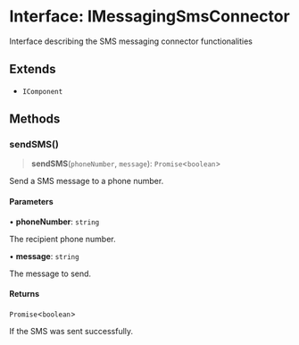 # Interface: IMessagingSmsConnector

Interface describing the SMS messaging connector functionalities

## Extends

- `IComponent`

## Methods

### sendSMS()

> **sendSMS**(`phoneNumber`, `message`): `Promise`\<`boolean`\>

Send a SMS message to a phone number.

#### Parameters

• **phoneNumber**: `string`

The recipient phone number.

• **message**: `string`

The message to send.

#### Returns

`Promise`\<`boolean`\>

If the SMS was sent successfully.
